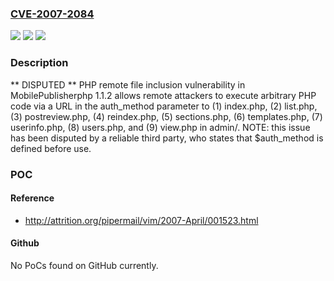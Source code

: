 ### [CVE-2007-2084](https://cve.mitre.org/cgi-bin/cvename.cgi?name=CVE-2007-2084)
![](https://img.shields.io/static/v1?label=Product&message=n%2Fa&color=blue)
![](https://img.shields.io/static/v1?label=Version&message=n%2Fa&color=blue)
![](https://img.shields.io/static/v1?label=Vulnerability&message=n%2Fa&color=brighgreen)

### Description

** DISPUTED **  PHP remote file inclusion vulnerability in MobilePublisherphp 1.1.2 allows remote attackers to execute arbitrary PHP code via a URL in the auth_method parameter to (1) index.php, (2) list.php, (3) postreview.php, (4) reindex.php, (5) sections.php, (6) templates.php, (7) userinfo.php, (8) users.php, and (9) view.php in admin/.  NOTE: this issue has been disputed by a reliable third party, who states that $auth_method is defined before use.

### POC

#### Reference
- http://attrition.org/pipermail/vim/2007-April/001523.html

#### Github
No PoCs found on GitHub currently.

